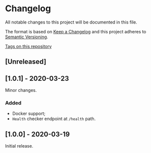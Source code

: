 # Changelog

All notable changes to this project will be documented in this file.

The format is based on [Keep a Changelog](http://keepachangelog.com/en/1.0.0/)
and this project adheres to [Semantic Versioning](http://semver.org/spec/v2.0.0.html).

[Tags on this repository](https://github.com/appulse-projects/utils-java/tags)

## [Unreleased]

## [1.0.1] - 2020-03-23

Minor changes.

### Added

- Docker support;
- `Health` checker endpoint at `/health` path.

## [1.0.0] - 2020-03-19

Initial release.
